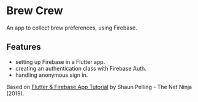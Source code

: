 # Brew Crew

An app to collect brew preferences, using Firebase.

<!-- <p align="center">
        <img src="screenshot.png" style="width:528px;max-width: 100%;">
</p> -->

## Features

- setting up Firebase in a Flutter app.
- creating an authentication class with Firebase Auth.
- handling anonymous sign in.

Based on [Flutter & Firebase App Tutorial](https://www.youtube.com/playlist?list=PL4cUxeGkcC9j--TKIdkb3ISfRbJeJYQwC) by Shaun Pelling - The Net Ninja (2019).